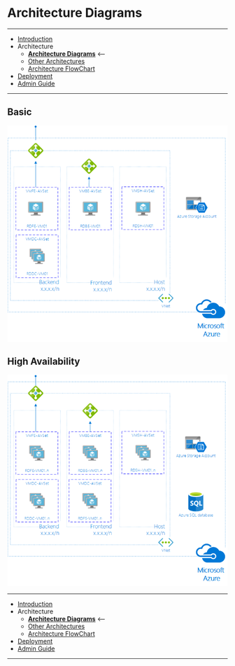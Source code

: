 # Architecture Diagrams
---
* [Introduction](/README.md)
* Architecture
    * **[Architecture Diagrams](./ArchitectureDiagram.md)** <--
    * [Other Architectures](./OtherArchitectures.md)
    * [Architecture FlowChart](./RDSFlowChart.md)
* [Deployment](./Deployment-basic.md)
* [Admin Guide](./RemoteAppSessionHost.md)
---

## Basic
![RDS basic architecture](./images/Architecture%20basic.png)
## High Availability
![RDS High availabity architecture](./images/Architecture%20HA.png)

---
* [Introduction](/README.md)
* Architecture
    * **[Architecture Diagrams](./ArchitectureDiagram.md)** <--
    * [Other Architectures](./OtherArchitectures.md)
    * [Architecture FlowChart](./RDSFlowChart.md)
* [Deployment](./Deployment-basic.md)
* [Admin Guide](./RemoteAppSessionHost.md)
---